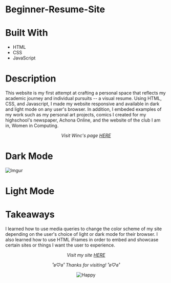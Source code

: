 # Beginner-Resume-Site

# Built With
- HTML
- CSS
- JavaScript

# Description
This website is my first attempt at crafting a personal space that reflects my academic journey and individual pursuits -- a visual resume. Using HTML, CSS, and Javascript, I made my website responsive and available in dark and light mode on any user's browser. In addition, I embeded examples of my work such as my personal art projects, comics I created for my highschool's newspaper, Achona Online, and the website of the club I am in, Women in Computing. 

<p align="center">
  <i>Visit Winc's page <a href="https://nyuwinc.org/">HERE</a></i>
</p>

# Dark Mode
![Imgur](https://i.imgur.com/3yLZNM6.png)

# Light Mode

# Takeaways

I learned how to use media queries to change the color scheme of my site depending on the user's choice of light or dark mode for their browser. I also learned how to use HTML iFrames in order to embed and showcase certain sites or things I want the user to experience.

<p align="center">
  <i>Visit my site <a href="https://i6.cims.nyu.edu/~sb8249/final-project/index.html">HERE</a></i>
</p>

<p align="center">
  <i>˚ʚ♡ɞ˚ Thanks for visiting! ˚ʚ♡ɞ˚</i>
</p>

<p align="center">
  <img src="https://media.giphy.com/media/3ohhwrI4etdlkspiz6/giphy.gif" alt="Happy">
</p>

